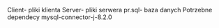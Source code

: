 Client- pliki klienta
Server- pliki serwera
pr.sql- baza danych
Potrzebne dependecy
mysql-connector-j-8.2.0

